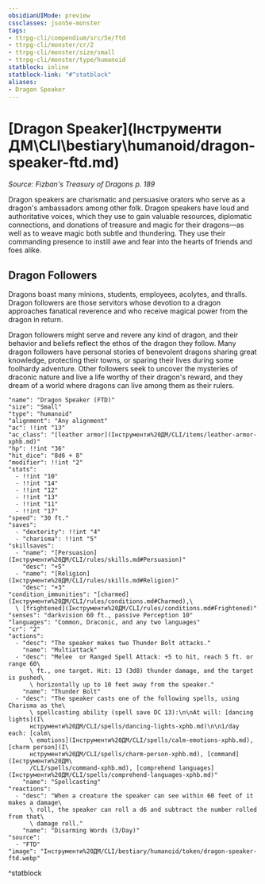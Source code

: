 ```yaml
---
obsidianUIMode: preview
cssclasses: json5e-monster
tags:
- ttrpg-cli/compendium/src/5e/ftd
- ttrpg-cli/monster/cr/2
- ttrpg-cli/monster/size/small
- ttrpg-cli/monster/type/humanoid
statblock: inline
statblock-link: "#^statblock"
aliases:
- Dragon Speaker
---
```

# [Dragon Speaker](Інструменти ДМ\CLI\bestiary\humanoid/dragon-speaker-ftd.md)
*Source: Fizban's Treasury of Dragons p. 189*  

Dragon speakers are charismatic and persuasive orators who serve as a dragon's ambassadors among other folk. Dragon speakers have loud and authoritative voices, which they use to gain valuable resources, diplomatic connections, and donations of treasure and magic for their dragons—as well as to weave magic both subtle and thundering. They use their commanding presence to instill awe and fear into the hearts of friends and foes alike.

## Dragon Followers

Dragons boast many minions, students, employees, acolytes, and thralls. Dragon followers are those servitors whose devotion to a dragon approaches fanatical reverence and who receive magical power from the dragon in return.

Dragon followers might serve and revere any kind of dragon, and their behavior and beliefs reflect the ethos of the dragon they follow. Many dragon followers have personal stories of benevolent dragons sharing great knowledge, protecting their towns, or sparing their lives during some foolhardy adventure. Other followers seek to uncover the mysteries of draconic nature and live a life worthy of their dragon's reward, and they dream of a world where dragons can live among them as their rulers.

```statblock
"name": "Dragon Speaker (FTD)"
"size": "Small"
"type": "humanoid"
"alignment": "Any alignment"
"ac": !!int "13"
"ac_class": "[leather armor](Інструменти%20ДМ/CLI/items/leather-armor-xphb.md)"
"hp": !!int "36"
"hit_dice": "8d6 + 8"
"modifier": !!int "2"
"stats":
  - !!int "10"
  - !!int "14"
  - !!int "12"
  - !!int "13"
  - !!int "11"
  - !!int "17"
"speed": "30 ft."
"saves":
  - "dexterity": !!int "4"
  - "charisma": !!int "5"
"skillsaves":
  - "name": "[Persuasion](Інструменти%20ДМ/CLI/rules/skills.md#Persuasion)"
    "desc": "+5"
  - "name": "[Religion](Інструменти%20ДМ/CLI/rules/skills.md#Religion)"
    "desc": "+3"
"condition_immunities": "[charmed](Інструменти%20ДМ/CLI/rules/conditions.md#Charmed),\
  \ [frightened](Інструменти%20ДМ/CLI/rules/conditions.md#Frightened)"
"senses": "darkvision 60 ft., passive Perception 10"
"languages": "Common, Draconic, and any two languages"
"cr": "2"
"actions":
  - "desc": "The speaker makes two Thunder Bolt attacks."
    "name": "Multiattack"
  - "desc": "Melee  or Ranged Spell Attack: +5 to hit, reach 5 ft. or range 60\
      \ ft., one target. Hit: 13 (3d8) thunder damage, and the target is pushed\
      \ horizontally up to 10 feet away from the speaker."
    "name": "Thunder Bolt"
  - "desc": "The speaker casts one of the following spells, using Charisma as the\
      \ spellcasting ability (spell save DC 13):\n\nAt will: [dancing lights](І\
      нструменти%20ДМ/CLI/spells/dancing-lights-xphb.md)\n\n1/day each: [calm\
      \ emotions](Інструменти%20ДМ/CLI/spells/calm-emotions-xphb.md), [charm person](І\
      нструменти%20ДМ/CLI/spells/charm-person-xphb.md), [command](Інструменти%20ДМ\
      /CLI/spells/command-xphb.md), [comprehend languages](Інструменти%20ДМ/CLI/spells/comprehend-languages-xphb.md)"
    "name": "Spellcasting"
"reactions":
  - "desc": "When a creature the speaker can see within 60 feet of it makes a damage\
      \ roll, the speaker can roll a d6 and subtract the number rolled from that\
      \ damage roll."
    "name": "Disarming Words (3/Day)"
"source":
  - "FTD"
"image": "Інструменти%20ДМ/CLI/bestiary/humanoid/token/dragon-speaker-ftd.webp"
```
^statblock